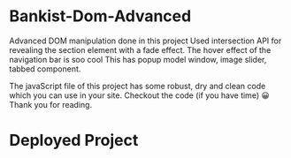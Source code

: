 # Bankist-Dom-Advanced
Advanced DOM manipulation done in this project
Used intersection API for revealing the section element with a fade effect.
The hover effect of the navigation bar is soo cool
This has popup model window, image slider, tabbed component.

The javaScript file of this project has some robust, dry and clean code which you can use in your site.
Checkout the code (if you have time) 😀
Thank you for reading.
# Deployed Project
